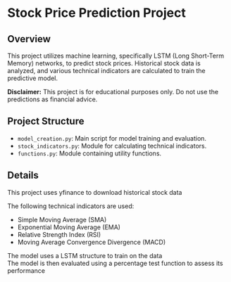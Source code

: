 # Stock Price Prediction Project

## Overview

This project utilizes machine learning, specifically LSTM (Long Short-Term Memory) networks, to predict stock prices. Historical stock data is analyzed, and various technical indicators are calculated to train the predictive model.

**Disclaimer:** This project is for educational purposes only. Do not use the predictions as financial advice.

## Project Structure

- `model_creation.py`: Main script for model training and evaluation.
- `stock_indicators.py`: Module for calculating technical indicators.
- `functions.py`: Module containing utility functions.


## Details
This project uses yfinance to download historical stock data <br>

The following technical indicators are used:
- Simple Moving Average (SMA)
- Exponential Moving Average (EMA)
- Relative Strength Index (RSI)
- Moving Average Convergence Divergence (MACD)

The model uses a LSTM structure to train on the data <br>
The model is then evaluated using a percentage test function to assess its performance